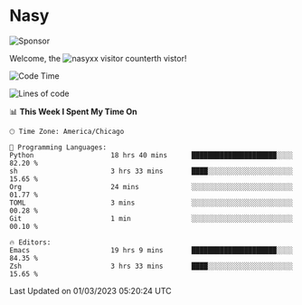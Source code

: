 # Nasy

<!--
<p align="center">
<img height="200" src="https://github-readme-stats.vercel.app/api?username=nasyxx&count_private=true&show_icons=true&theme=dracula&include_all_commits=true"/>
<img height="200" src="https://github-readme-stats.vercel.app/api/top-langs/?username=nasyxx&theme=dracula&hide=html,jupyter+notebook&count_private=true&show_icons=true"/>
</p>

  
----------------
-->

![Sponsor](https://img.shields.io/static/v1.svg?label=Sponsor&message=%E2%9D%A4&logo=GitHub&style=flat&color=pink)
 
Welcome, the ![nasyxx visitor counter](https://count.getloli.com/get/@nasyxx?theme=rule34)th vistor!
 
<!--START_SECTION:waka-->
![Code Time](http://img.shields.io/badge/Code%20Time-3%2C200%20hrs%2022%20mins-blue)

![Lines of code](https://img.shields.io/badge/From%20Hello%20World%20I%27ve%20Written-6.0%20million%20lines%20of%20code-blue)

📊 **This Week I Spent My Time On** 

```text
🕑︎ Time Zone: America/Chicago

💬 Programming Languages: 
Python                   18 hrs 40 mins      █████████████████████░░░░   82.20 % 
sh                       3 hrs 33 mins       ████░░░░░░░░░░░░░░░░░░░░░   15.65 % 
Org                      24 mins             ░░░░░░░░░░░░░░░░░░░░░░░░░   01.77 % 
TOML                     3 mins              ░░░░░░░░░░░░░░░░░░░░░░░░░   00.28 % 
Git                      1 min               ░░░░░░░░░░░░░░░░░░░░░░░░░   00.10 % 

🔥 Editors: 
Emacs                    19 hrs 9 mins       █████████████████████░░░░   84.35 % 
Zsh                      3 hrs 33 mins       ████░░░░░░░░░░░░░░░░░░░░░   15.65 % 
```


 Last Updated on 01/03/2023 05:20:24 UTC
<!--END_SECTION:waka-->

<!-- ![visitors](https://visitor-badge.laobi.icu/badge?page_id=nasyxx.nasyxx) -->

